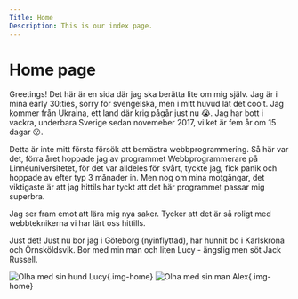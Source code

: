 ```yaml
---
Title: Home
Description: This is our index page.
---
```


Home page
==========

Greetings! Det här är en sida där jag ska berätta lite om mig själv. Jag är i mina early 30:ties, sorry för svengelska, men i mitt huvud lät det coolt. Jag kommer från Ukraina, ett land där krig pågår just nu 😭. Jag har bott i vackra, underbara Sverige sedan novemeber 2017, vilket är fem år om 15 dagar 😮.

Detta är inte mitt första försök att bemästra webbprogrammering. Så här var det, förra året hoppade jag av programmet Webbprogrammerare på Linnéuniversitetet, för det var alldeles för svårt, tyckte jag, fick panik och hoppade av efter typ 3 månader in. Men nog om mina motgångar, det viktigaste är att jag hittils har tyckt att det här programmet passar mig superbra.

Jag ser fram emot att lära mig nya saker. Tycker att det är så roligt med webbteknikerna vi har lärt oss hittills.

Just det! Just nu bor jag i Göteborg (nyinflyttad), har hunnit bo i Karlskrona och Örnsköldsvik. Bor med min man och liten Lucy - ängslig men söt Jack Russell.

![Olha med sin hund Lucy](%assets_url%/img/olha_vs_lucy.jpg){.img-home}
![Olha med sin man Alex](%assets_url%/img/alex_v_olha.jpg){.img-home}